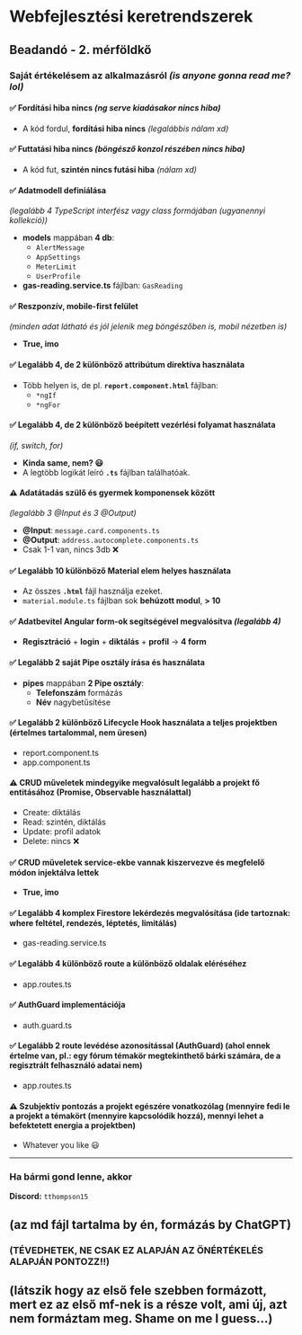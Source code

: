 # Webfejlesztési keretrendszerek
## Beadandó - 2. mérföldkő

### Saját értékelésem az alkalmazásról  _(is anyone gonna read me? lol)_

#### ✅ Fordítási hiba nincs _(ng serve kiadásakor nincs hiba)_
- A kód fordul, **fordítási hiba nincs** _(legalábbis nálam xd)_

#### ✅ Futtatási hiba nincs _(böngésző konzol részében nincs hiba)_
- A kód fut, **szintén nincs futási hiba** _(nálam xd)_

#### ✅ Adatmodell definiálása
_(legalább 4 TypeScript interfész vagy class formájában (ugyanennyi kollekció))_
- **models** mappában **4 db**:
  - `AlertMessage`
  - `AppSettings`
  - `MeterLimit`
  - `UserProfile`
- **gas-reading.service.ts** fájlban: `GasReading`


#### ✅ Reszponzív, mobile-first felület
*(minden adat látható és jól jelenik meg böngészőben is, mobil nézetben is)*
- **True, imo**

#### ✅ Legalább 4, de 2 különböző attribútum direktíva használata
- Több helyen is, de pl. **`report.component.html`** fájlban:
  - `*ngIf`
  - `*ngFor`

#### ✅ Legalább 4, de 2 különböző beépített vezérlési folyamat használata
*(if, switch, for)*
- **Kinda same, nem? 😃**
- A legtöbb logikát leíró **`.ts`** fájlban találhatóak.

#### ⚠️ Adatátadás szülő és gyermek komponensek között
*(legalább 3 @Input és 3 @Output)*
- **@Input**: `message.card.components.ts`
- **@Output**: `address.autocomplete.components.ts`
- Csak 1-1 van, nincs 3db ❌

#### ✅ Legalább 10 különböző Material elem helyes használata
- Az összes **`.html`** fájl használja ezeket.
- `material.module.ts` fájlban sok **behúzott modul**, **> 10**

#### ✅ Adatbevitel Angular form-ok segítségével megvalósítva *(legalább 4)*
- **Regisztráció** + **login** + **diktálás** + **profil** → **4 form**

#### ✅ Legalább 2 saját Pipe osztály írása és használata
- **pipes** mappában **2 Pipe osztály**:
  - **Telefonszám** formázás
  - **Név** nagybetűsítése

#### ✅ Legalább 2 különböző Lifecycle Hook használata a teljes projektben (értelmes tartalommal, nem üresen)
- report.component.ts
- app.component.ts

#### ⚠️ CRUD műveletek mindegyike megvalósult legalább a projekt fő entitásához (Promise, Observable használattal)
- Create: diktálás
- Read: szintén, diktálás
- Update: profil adatok
- Delete: nincs ❌

#### ✅ CRUD műveletek service-ekbe vannak kiszervezve és megfelelő módon injektálva lettek
- **True, imo**

#### ✅ Legalább 4 komplex Firestore lekérdezés megvalósítása (ide tartoznak: where feltétel, rendezés, léptetés, limitálás)
- gas-reading.service.ts

#### ✅ Legalább 4 különböző route a különböző oldalak eléréséhez
- app.routes.ts

#### ✅ AuthGuard implementációja
- auth.guard.ts

#### ✅ Legalább 2 route levédése azonosítással (AuthGuard) (ahol ennek értelme van, pl.: egy fórum témakör megtekinthető bárki számára, de a regisztrált felhasználó adatai nem)
- app.routes.ts

#### ⚠️ Szubjektív pontozás a projekt egészére vonatkozólag (mennyire fedi le a projekt a témakört (mennyire kapcsolódik hozzá), mennyi lehet a befektetett energia a projektben) 
- Whatever you like 😃

---

### Ha bármi gond lenne, akkor
**Discord:** `tthompson15`
## (az md fájl tartalma by én, formázás by ChatGPT)
### (TÉVEDHETEK, NE CSAK EZ ALAPJÁN AZ ÖNÉRTÉKELÉS ALAPJÁN PONTOZZ!!)
## (látszik hogy az első fele szebben formázott, mert ez az első mf-nek is a része volt, ami új, azt nem formáztam meg. Shame on me I guess...)